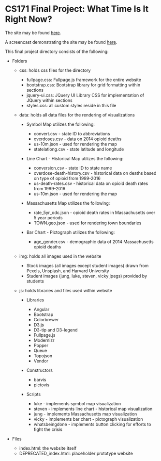 # CS171 Final Project: What Time Is It Right Now?

The site may be found [here](https://lx009.github.io/cs171-final-project/).

A screencast demonstrating the site may be found [here](www.google.com).

This final project directory consists of the following:

* Folders

  * css: holds css files for the directory

    * fullpage.css: Fullpage.js framework for the entire website
    * bootstrap.css: Bootstrap library for grid formatting within sections
    * jquery-ui.css: JQuery UI Library CSS for implementation of JQuery within sections
    * styles.css: all custom styles reside in this file

  * data: holds all data files for the rendering of visualizations

    * Symbol Map utilizes the following:
      * convert.csv - state ID to abbreviations
      * overdoses.csv - data on 2014 opioid deaths
      * us-10m.json - used for rendering the map
      * statelatlong.csv - state latitude and longitude

    * Line Chart - Historical Map utilizes the following:
      * conversion.csv - state ID to state name
      * overdose-death-history.csv - historical data on deaths based on type of opioid from 1999-2016
      * us-death-rates.csv - historical data on opioid death rates from 1999-2016
      * us-10m.json - used for rendering the map

    * Massachusetts Map utilizes the following:
      * rate_5yr_odc.json - opioid death rates in Massachusetts over 5 year periods
      * TOWN.geo.json - used for rendering town boundaries

    * Bar Chart - Pictograph utilizes the following:
      * age_gender.csv - demographic data of 2014 Massachusetts opioid deaths

  * img: holds all images used in the website
    * Stock images (all images except student images) drawn from Pexels, Unsplash, and Harvard University
    * Student images (jung, luke, steven, vicky jpegs) provided by students

  * js: holds libraries and files used within website
    * Libraries
      * Angular
      * Bootstrap
      * Colorbrewer
      * D3.js
      * D3-tip and D3-legend
      * Fullpage.js
      * Modernizr
      * Popper
      * Queue
      * Topojson
      * Vendor

    * Constructors
      * barvis
      * pictovis

    * Scripts
      * luke - implements symbol map visualization
      * steven - implements line chart - historical map visualization
      * jung - implements Massachusetts map visualization
      * vicky - implements bar chart - pictograph visualization
      * whatsbeingdone - implements button clicking for efforts to fight the crisis

* Files
  * index.html: the website itself
  * DEPRECATED_index.html: placeholder prototype website
